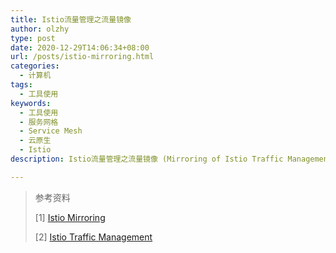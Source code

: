 ```yaml
---
title: Istio流量管理之流量镜像
author: olzhy
type: post
date: 2020-12-29T14:06:34+08:00
url: /posts/istio-mirroring.html
categories:
  - 计算机
tags:
  - 工具使用
keywords:
  - 工具使用
  - 服务网格
  - Service Mesh
  - 云原生
  - Istio
description: Istio流量管理之流量镜像 (Mirroring of Istio Traffic Management)

---
```




> 参考资料
>
> [1] [Istio Mirroring](https://istio.io/latest/docs/tasks/traffic-management/mirroring/)
>
> [2] [Istio Traffic Management](https://istio.io/latest/docs/concepts/traffic-management/)